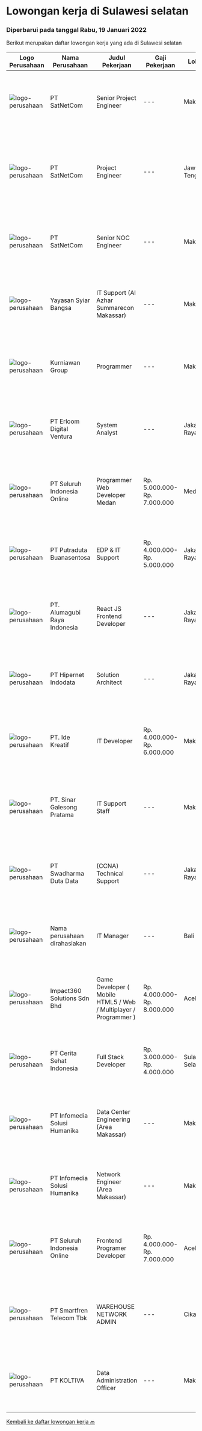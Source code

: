 
  # Lowongan kerja di Sulawesi selatan

  ### Diperbarui pada tanggal Rabu, 19 Januari 2022

  Berikut merupakan daftar lowongan kerja yang ada di Sulawesi selatan

  |Logo Perusahaan | Nama Perusahaan | Judul Pekerjaan | Gaji Pekerjaan | Lokasi | Deskripsi | Tanggal diunggah | Pranala |
  | -------------- | --------------- | --------------- | --------- | --------- | -------------- | ------- | ----------- |
  |![logo-perusahaan](https://image-service-cdn.seek.com.au/6108f58b8d52b8e5523830ee4b11d6074377e515/ee4dce1061f3f616224767ad58cb2fc751b8d2dc)|PT SatNetCom|Senior Project Engineer|---|Makassar|Skills Supervisory lead skills: able to execute plans and lead project team or sub-team to accomplish the task. Good knowledge about IT System Good...|Selasa, 18 Januari 2022|https://www.jobstreet.co.id/id/job/senior-project-engineer-3760424?token=0~b910c14a-94de-4607-81ff-395c50c80998&sectionRank=1&jobId=jobstreet-id-job-3760424|
|![logo-perusahaan](https://image-service-cdn.seek.com.au/6108f58b8d52b8e5523830ee4b11d6074377e515/ee4dce1061f3f616224767ad58cb2fc751b8d2dc)|PT SatNetCom|Project Engineer|---|Jawa Tengah|Skills: Good Knowledge about IT System Good Knowledge of wire/wireless computer networking Good Knowledge about Electronic and Electrical System Good...|Selasa, 18 Januari 2022|https://www.jobstreet.co.id/id/job/project-engineer-3760553?token=0~b910c14a-94de-4607-81ff-395c50c80998&sectionRank=2&jobId=jobstreet-id-job-3760553|
|![logo-perusahaan](https://image-service-cdn.seek.com.au/6108f58b8d52b8e5523830ee4b11d6074377e515/ee4dce1061f3f616224767ad58cb2fc751b8d2dc)|PT SatNetCom|Senior NOC Engineer|---|Makassar|Skills: Excellent knowledge of wireless networking, TCP/IP Protocol, LANs, routers, switches, and server/client both practical and theory. Good...|Selasa, 18 Januari 2022|https://www.jobstreet.co.id/id/job/senior-noc-engineer-3760583?token=0~b910c14a-94de-4607-81ff-395c50c80998&sectionRank=3&jobId=jobstreet-id-job-3760583|
|![logo-perusahaan](https://image-service-cdn.seek.com.au/ce58984f3647976ec78b6ddaeb83cb08adac4bda/ee4dce1061f3f616224767ad58cb2fc751b8d2dc)|Yayasan Syiar Bangsa|IT Support (Al Azhar Summarecon Makassar)|---|Makassar|Work location: Al Azhar Summarecon Makassar  Job Description : Monitoring and maintaining computer systems, application, internet and network;...|Kamis, 13 Januari 2022|https://www.jobstreet.co.id/id/job/it-support-al-azhar-summarecon-makassar-3741937?token=0~b910c14a-94de-4607-81ff-395c50c80998&sectionRank=4&jobId=jobstreet-id-job-3741937|
|![logo-perusahaan](https://image-service-cdn.seek.com.au/a1a31fde4bd5654a375321f16119ce66b8da3dc0/ee4dce1061f3f616224767ad58cb2fc751b8d2dc)|Kurniawan Group|Programmer|---|Makassar|Tugas &amp; Tanggung Jawab Menyesuaikan perancangan sistem sesuai dengan strategi perusahaan dalam mencapai sasaran usaha Melakukan review dan...|Minggu, 16 Januari 2022|https://www.jobstreet.co.id/id/job/programmer-3746596?token=0~b910c14a-94de-4607-81ff-395c50c80998&sectionRank=5&jobId=jobstreet-id-job-3746596|
|![logo-perusahaan](https://image-service-cdn.seek.com.au/7b0850d0262c85ca3c0fa4d6a9c005f1450e6d9f/ee4dce1061f3f616224767ad58cb2fc751b8d2dc)|PT Erloom Digital Ventura|System Analyst|---|Jakarta Raya|Job Desc- Conduct business and user requirements analysis- Develop, analyze, prioritize, and organize requirement specifications, data mapping,...|Kamis, 13 Januari 2022|https://www.jobstreet.co.id/id/job/system-analyst-3754727?token=0~b910c14a-94de-4607-81ff-395c50c80998&sectionRank=6&jobId=jobstreet-id-job-3754727|
|![logo-perusahaan](https://image-service-cdn.seek.com.au/c768f0670f8f8212da7de609b6af9d0b2e5134cc/ee4dce1061f3f616224767ad58cb2fc751b8d2dc)|PT Seluruh Indonesia Online|Programmer Web Developer Medan|Rp. 5.000.000-Rp. 7.000.000|Medan|# Paham php dan web development# Memiliki Team work effort# Kami memberikan benefit saham (esop) di perusahaan kami untuk kandidat yang tepat#...|Rabu, 12 Januari 2022|https://www.jobstreet.co.id/id/job/programmer-web-developer-medan-3753372?token=0~b910c14a-94de-4607-81ff-395c50c80998&sectionRank=7&jobId=jobstreet-id-job-3753372|
|![logo-perusahaan](https://image-service-cdn.seek.com.au/8b94f8a20d82a11b5cdc2578f20acd3660dd00ee/ee4dce1061f3f616224767ad58cb2fc751b8d2dc)|PT Putraduta Buanasentosa|EDP & IT Support|Rp. 4.000.000-Rp. 5.000.000|Jakarta Raya|Kualifikasi:• Usia maksimal 30 tahun.• Pendidikan S1 IT/Sejenisnya.• Berpengalaman sebagai minimal 3 tahun di bidang EDP.• Paham dan terbiasa...|Jumat, 07 Januari 2022|https://www.jobstreet.co.id/id/job/edp-it-support-3746575?token=0~b910c14a-94de-4607-81ff-395c50c80998&sectionRank=8&jobId=jobstreet-id-job-3746575|
|![logo-perusahaan](https://image-service-cdn.seek.com.au/7b3e09053cd73c9b32f744abd5ccb1b3e9650c13/ee4dce1061f3f616224767ad58cb2fc751b8d2dc)|PT. Alumagubi Raya Indonesia|React JS Frontend Developer|---|Jakarta Raya|The skills and traits we are looking for:• 3 years of commercial software development experience• Proficiency in Javascript and modern Web browser...|Jumat, 14 Januari 2022|https://www.jobstreet.co.id/id/job/react-js-frontend-developer-3744126?token=0~b910c14a-94de-4607-81ff-395c50c80998&sectionRank=9&jobId=jobstreet-id-job-3744126|
|![logo-perusahaan](https://image-service-cdn.seek.com.au/62148b692fdfbf4a4a11c7764913b8f0db15fa3f/ee4dce1061f3f616224767ad58cb2fc751b8d2dc)|PT Hipernet Indodata|Solution Architect|---|Jakarta Raya|Requirements: Age maximum 30 years old Minimum Bachelor degree from Computer Science (Computer Engineering, Information System, Information...|Senin, 10 Januari 2022|https://www.jobstreet.co.id/id/job/solution-architect-3749395?token=0~b910c14a-94de-4607-81ff-395c50c80998&sectionRank=10&jobId=jobstreet-id-job-3749395|
|![logo-perusahaan](https://us.123rf.com/450wm/pavelstasevich/pavelstasevich1811/pavelstasevich181101027/112815900-stock-vector-no-image-available-icon-flat-vector.jpg?ver=6)|PT. Ide Kreatif|IT Developer|Rp. 4.000.000-Rp. 6.000.000|Makassar|PT. Ide Kreatif, terletak di Jalan Sultan Alauddin, Perum. Alauddin Town House I/5, Kelurahan Gunung Sari, Kecamatan Rappocini, Kota Makassar,...|Senin, 10 Januari 2022|https://www.jobstreet.co.id/id/job/it-developer-3749462?token=0~b910c14a-94de-4607-81ff-395c50c80998&sectionRank=11&jobId=jobstreet-id-job-3749462|
|![logo-perusahaan](https://image-service-cdn.seek.com.au/68bcef58e082c05328a94e0ca8fc84c74e977cdb/ee4dce1061f3f616224767ad58cb2fc751b8d2dc)|PT. Sinar Galesong Pratama|IT Support Staff|---|Makassar|Kualifikasi: Usia Maksimal 35 Tahun Pendidikan minimal D1 Informatika Fresh Graduate atau berpengalam 1 tahun lebih diutamakan Menguasai konfigurasi...|Selasa, 04 Januari 2022|https://www.jobstreet.co.id/id/job/it-support-staff-3741652?token=0~b910c14a-94de-4607-81ff-395c50c80998&sectionRank=12&jobId=jobstreet-id-job-3741652|
|![logo-perusahaan](https://image-service-cdn.seek.com.au/c9726dd48637f2122e69fa4f05bdeddb6166e3b5/ee4dce1061f3f616224767ad58cb2fc751b8d2dc)|PT Swadharma Duta Data|(CCNA) Technical Support|---|Jakarta Raya|Kualifikasi : D3- S1 bidang Teknik Informatika, Ilmu Komputer Usia 20 - 30 tahun Pengalaman di bidang IT Network 1 - 2 Tahun Menguasai bidang IT...|Jumat, 07 Januari 2022|https://www.jobstreet.co.id/id/job/ccna-technical-support-3746201?token=0~b910c14a-94de-4607-81ff-395c50c80998&sectionRank=13&jobId=jobstreet-id-job-3746201|
|![logo-perusahaan](https://us.123rf.com/450wm/pavelstasevich/pavelstasevich1811/pavelstasevich181101027/112815900-stock-vector-no-image-available-icon-flat-vector.jpg?ver=6)|Nama perusahaan dirahasiakan|IT Manager|---|Bali|Pendidikan minimal S1 segala jurusan Memiliki pengetahuan mengenai PHP dan bahasa pemrograman lainnya atau menguasai jaringan Gaji negotiable...|Senin, 03 Januari 2022|https://www.jobstreet.co.id/id/job/it-manager-3739008?token=0~b910c14a-94de-4607-81ff-395c50c80998&sectionRank=14&jobId=jobstreet-id-job-3739008|
|![logo-perusahaan](https://image-service-cdn.seek.com.au/f3e505b4d9da682a6f4f311bd59ccfe97c6d80cd/ee4dce1061f3f616224767ad58cb2fc751b8d2dc)|Impact360 Solutions Sdn Bhd|Game Developer ( Mobile HTML5 / Web / Multiplayer / Programmer )|Rp. 4.000.000-Rp. 8.000.000|Aceh|We are hiring remote HTML5 game developers from all parts of Indonesia. If you have real experience building HTML5 games or applications, you're...|Senin, 10 Januari 2022|https://www.jobstreet.co.id/id/job/game-developer-mobile-html5-web-multiplayer-programmer-4792644/origin/my?token=0~b910c14a-94de-4607-81ff-395c50c80998&sectionRank=15&jobId=jobstreet-my-job-4792644|
|![logo-perusahaan](https://image-service-cdn.seek.com.au/a7f3438c976f1146512922dbc020c93d4e56d4c3/ee4dce1061f3f616224767ad58cb2fc751b8d2dc)|PT Cerita Sehat Indonesia|Full Stack Developer|Rp. 3.000.000-Rp. 4.000.000|Sulawesi Selatan|Job Responsibilities : Developing front-end website architecture Developing back-end website applications. Designing user interactions on web pages...|Rabu, 05 Januari 2022|https://www.jobstreet.co.id/id/job/full-stack-developer-3728193?token=0~b910c14a-94de-4607-81ff-395c50c80998&sectionRank=16&jobId=jobstreet-id-job-3728193|
|![logo-perusahaan](https://image-service-cdn.seek.com.au/63373d162568ae23aa2bd2a36d347af5a9d4476e/ee4dce1061f3f616224767ad58cb2fc751b8d2dc)|PT Infomedia Solusi Humanika|Data Center Engineering (Area Makassar)|---|Makassar|Data Center Engineering Kualifikasi: Pendidilan minimal D3 Engineering / ITComputer Science Memiliki pengalaman kerja sebagai Data Center minimal 1...|Jumat, 31 Desember 2021|https://www.jobstreet.co.id/id/job/data-center-engineering-area-makassar-3738680?token=0~b910c14a-94de-4607-81ff-395c50c80998&sectionRank=17&jobId=jobstreet-id-job-3738680|
|![logo-perusahaan](https://image-service-cdn.seek.com.au/63373d162568ae23aa2bd2a36d347af5a9d4476e/ee4dce1061f3f616224767ad58cb2fc751b8d2dc)|PT Infomedia Solusi Humanika|Network Engineer (Area Makassar)|---|Makassar|Network Engineer Kualifikasi : Pendidikan minimal D3 Teknik Electrikal / Informatika/ Komputer (Jurusan yang related) Memiliki pengalaman kerja...|Jumat, 31 Desember 2021|https://www.jobstreet.co.id/id/job/network-engineer-area-makassar-3738505?token=0~b910c14a-94de-4607-81ff-395c50c80998&sectionRank=18&jobId=jobstreet-id-job-3738505|
|![logo-perusahaan](https://image-service-cdn.seek.com.au/c768f0670f8f8212da7de609b6af9d0b2e5134cc/ee4dce1061f3f616224767ad58cb2fc751b8d2dc)|PT Seluruh Indonesia Online|Frontend Programer Developer|Rp. 4.000.000-Rp. 7.000.000|Aceh|# Paham php dan web development# Memiliki Team work effort# Kami memberikan benefit saham (esop) di perusahaan kami untuk kandidat yang tepat#...|Kamis, 30 Desember 2021|https://www.jobstreet.co.id/id/job/frontend-programer-developer-3728127?token=0~b910c14a-94de-4607-81ff-395c50c80998&sectionRank=19&jobId=jobstreet-id-job-3728127|
|![logo-perusahaan](https://image-service-cdn.seek.com.au/e33a62a047a936b13377186fb2f8be447b852b49/ee4dce1061f3f616224767ad58cb2fc751b8d2dc)|PT Smartfren Telecom Tbk|WAREHOUSE NETWORK ADMIN|---|Cikarang|Kualifikasi : Min. pendidikan D3 jurusan IT/ Ilmu Komputer/ Telekomunikasi Mengerti dan berpengalaman di Network Provider LTE (IP RAN, MW dan Power)...|Senin, 27 Desember 2021|https://www.jobstreet.co.id/id/job/warehouse-network-admin-3734051?token=0~b910c14a-94de-4607-81ff-395c50c80998&sectionRank=20&jobId=jobstreet-id-job-3734051|
|![logo-perusahaan](https://image-service-cdn.seek.com.au/c722a803b1d921d6d97b57b4df8a14b7a3bb09c5/ee4dce1061f3f616224767ad58cb2fc751b8d2dc)|PT KOLTIVA|Data Administration Officer|---|Makassar|PositionThe Data Administration Support Officer is integrated in the Operation Department and is working closely with Implementation Team in the...|Kamis, 23 Desember 2021|https://www.jobstreet.co.id/id/job/data-administration-officer-3731451?token=0~b910c14a-94de-4607-81ff-395c50c80998&sectionRank=21&jobId=jobstreet-id-job-3731451|


  [Kembali ke daftar lowongan kerja 🔙](../README.md#daftar-lowongan-kerja)
  